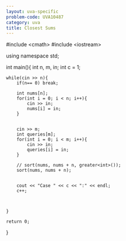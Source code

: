 ```yaml
---
layout: uva-specific
problem-code: UVA10487
category: uva
title: Closest Sums 
---
```


#include &lt;cmath&gt;
#include &lt;iostream&gt;

using namespace std;

int main(){
	int n, m, in; 
	int c = 1; 

	while(cin >> n){
		if(n== 0) break;

		int nums[n];
		for(int i = 0; i < n; i++){
			cin >> in;
			nums[i] = in;
		}


		cin >> m;
		int queries[m];
		for(int i = 0; i < m; i++){
			cin >> in;
			queries[i] = in;
		}

		// sort(nums, nums + n, greater<int>());
		sort(nums, nums + n);


		cout << "Case " << c << ":" << endl;
		c++;

		
			
	}

	return 0; 

}
